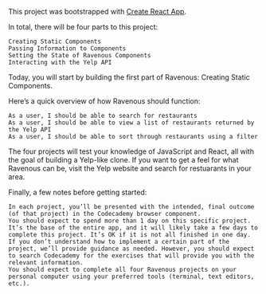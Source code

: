 This project was bootstrapped with [Create React App](https://github.com/facebook/create-react-app).

In total, there will be four parts to this project:

    Creating Static Components
    Passing Information to Components
    Setting the State of Ravenous Components
    Interacting with the Yelp API

Today, you will start by building the first part of Ravenous: Creating Static Components.

Here’s a quick overview of how Ravenous should function:

    As a user, I should be able to search for restaurants
    As a user, I should be able to view a list of restaurants returned by the Yelp API
    As a user, I should be able to sort through restaurants using a filter

The four projects will test your knowledge of JavaScript and React, all with the goal of building a Yelp-like clone. If you want to get a feel for what Ravenous can be, visit the Yelp website and search for restuarants in your area.

Finally, a few notes before getting started:

    In each project, you’ll be presented with the intended, final outcome (of that project) in the Codecademy browser component.
    You should expect to spend more than 1 day on this specific project. It’s the base of the entire app, and it will likely take a few days to complete this project. It’s OK if it is not all finished in one day.
    If you don’t understand how to implement a certain part of the project, we’ll provide guidance as needed. However, you should expect to search Codecademy for the exercises that will provide you with the relevant information.
    You should expect to complete all four Ravenous projects on your personal computer using your preferred tools (terminal, text editors, etc.).
